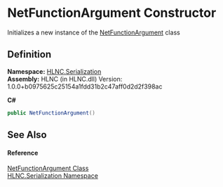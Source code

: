 # NetFunctionArgument Constructor


Initializes a new instance of the <a href="T_HLNC_Serialization_NetFunctionArgument">NetFunctionArgument</a> class



## Definition
**Namespace:** <a href="N_HLNC_Serialization">HLNC.Serialization</a>  
**Assembly:** HLNC (in HLNC.dll) Version: 1.0.0+b0975625c25154a1fdd31b2c47aff0d2d2f398ac

**C#**
``` C#
public NetFunctionArgument()
```



## See Also


#### Reference
<a href="T_HLNC_Serialization_NetFunctionArgument">NetFunctionArgument Class</a>  
<a href="N_HLNC_Serialization">HLNC.Serialization Namespace</a>  

